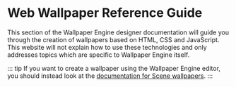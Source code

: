 # Web Wallpaper Reference Guide

This section of the Wallpaper Engine designer documentation will guide you through the creation of wallpapers based on HTML, CSS and JavaScript. This website will not explain how to use these technologies and only addresses topics which are specific to Wallpaper Engine itself.

::: tip
If you want to create a wallpaper using the Wallpaper Engine editor, you should instead look at the [documentation for Scene wallpapers](/en/scene).
:::